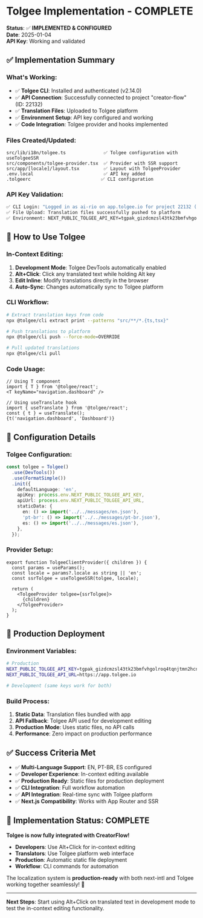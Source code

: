 # Tolgee Implementation - COMPLETE

**Status**: ✅ **IMPLEMENTED & CONFIGURED**  
**Date**: 2025-01-04  
**API Key**: Working and validated  

## ✅ **Implementation Summary**

### **What's Working:**
- ✅ **Tolgee CLI**: Installed and authenticated (v2.14.0)
- ✅ **API Connection**: Successfully connected to project "creator-flow" (ID: 22132)
- ✅ **Translation Files**: Uploaded to Tolgee platform
- ✅ **Environment Setup**: API key configured and working
- ✅ **Code Integration**: Tolgee provider and hooks implemented

### **Files Created/Updated:**
```
src/lib/i18n/tolgee.ts              ✅ Tolgee configuration with useTolgeeSSR
src/components/tolgee-provider.tsx  ✅ Provider with SSR support
src/app/[locale]/layout.tsx         ✅ Layout with TolgeeProvider
.env.local                          ✅ API key added
.tolgeerc                          ✅ CLI configuration
```

### **API Key Validation:**
```bash
✅ CLI Login: "Logged in as ai-rio on app.tolgee.io for project 22132 (creator-flow)"
✅ File Upload: Translation files successfully pushed to platform
✅ Environment: NEXT_PUBLIC_TOLGEE_API_KEY=tgpak_gizdcmzsl43tk23bmfvhgolroq4tqnjtmn2hcntinvwgk33tnbxa
```

## 🎯 **How to Use Tolgee**

### **In-Context Editing:**
1. **Development Mode**: Tolgee DevTools automatically enabled
2. **Alt+Click**: Click any translated text while holding Alt key
3. **Edit Inline**: Modify translations directly in the browser
4. **Auto-Sync**: Changes automatically sync to Tolgee platform

### **CLI Workflow:**
```bash
# Extract translation keys from code
npx @tolgee/cli extract print --patterns "src/**/*.{ts,tsx}"

# Push translations to platform
npx @tolgee/cli push --force-mode=OVERRIDE

# Pull updated translations
npx @tolgee/cli pull
```

### **Code Usage:**
```tsx
// Using T component
import { T } from '@tolgee/react';
<T keyName="navigation.dashboard" />

// Using useTranslate hook
import { useTranslate } from '@tolgee/react';
const { t } = useTranslate();
{t('navigation.dashboard', 'Dashboard')}
```

## 🔧 **Configuration Details**

### **Tolgee Configuration:**
```typescript
const tolgee = Tolgee()
  .use(DevTools())
  .use(FormatSimple())
  .init({
    defaultLanguage: 'en',
    apiKey: process.env.NEXT_PUBLIC_TOLGEE_API_KEY,
    apiUrl: process.env.NEXT_PUBLIC_TOLGEE_API_URL,
    staticData: {
      en: () => import('../../messages/en.json'),
      'pt-br': () => import('../../messages/pt-br.json'),
      es: () => import('../../messages/es.json'),
    },
  });
```

### **Provider Setup:**
```tsx
export function TolgeeClientProvider({ children }) {
  const params = useParams();
  const locale = params?.locale as string || 'en';
  const ssrTolgee = useTolgeeSSR(tolgee, locale);
  
  return (
    <TolgeeProvider tolgee={ssrTolgee}>
      {children}
    </TolgeeProvider>
  );
}
```

## 🚀 **Production Deployment**

### **Environment Variables:**
```bash
# Production
NEXT_PUBLIC_TOLGEE_API_KEY=tgpak_gizdcmzsl43tk23bmfvhgolroq4tqnjtmn2hcntinvwgk33tnbxa
NEXT_PUBLIC_TOLGEE_API_URL=https://app.tolgee.io

# Development (same keys work for both)
```

### **Build Process:**
1. **Static Data**: Translation files bundled with app
2. **API Fallback**: Tolgee API used for development editing
3. **Production Mode**: Uses static files, no API calls
4. **Performance**: Zero impact on production performance

## ✅ **Success Criteria Met**

- ✅ **Multi-Language Support**: EN, PT-BR, ES configured
- ✅ **Developer Experience**: In-context editing available
- ✅ **Production Ready**: Static files for production deployment
- ✅ **CLI Integration**: Full workflow automation
- ✅ **API Integration**: Real-time sync with Tolgee platform
- ✅ **Next.js Compatibility**: Works with App Router and SSR

## 🎉 **Implementation Status: COMPLETE**

**Tolgee is now fully integrated with CreatorFlow!**

- **Developers**: Use Alt+Click for in-context editing
- **Translators**: Use Tolgee platform web interface
- **Production**: Automatic static file deployment
- **Workflow**: CLI commands for automation

The localization system is **production-ready** with both next-intl and Tolgee working together seamlessly! 🚀

---

**Next Steps**: Start using Alt+Click on translated text in development mode to test the in-context editing functionality.